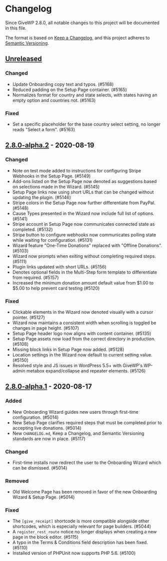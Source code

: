 # Changelog

Since GiveWP 2.8.0, all notable changes to this project will be documented in this file.

The format is based on [Keep a Changelog](https://keepachangelog.com/en/1.0.0/),
and this project adheres to [Semantic Versioning](https://semver.org/spec/v2.0.0.html).

## [Unreleased]

<!-- Changes made since the last release are stored here until a release is ready. -->

### Changed

-   Update Onboarding copy text and typos. (#5168)
-   Reduced padding on the Setup Page container. (#5165)
-    Normalizes format for country and state selects, with states having an empty option and countries not. (#5163)

### Fixed

-    Set a specific placeholder for the base country select setting, no longer reads "Select a form". (#5163)

## [2.8.0-alpha.2] - 2020-08-19

### Changed

-   Note on test mode added to instructions for configuring Stripe Webhooks in the Setup Page. (#5149)
-   Add-ons listed on the Setup Page now denoted as suggestions based on selections made in the Wizard. (#5145)
-   Setup Page links now using short URLs that can be changed without updating the plugin. (#5146)
-   Stripe colors in the Setup Page now further differentiate from PayPal. (#5148)
-   Cause Types presented in the Wizard now include full list of options. (#5141)
-   Stripe account in Setup Page now communicates connected state as completed. (#5132)
-   Stripe button to configure webhooks now communicates polling state while waiting for configuration. (#5131)
-   Wizard feature "One-Time Donations" replaced with "Offline Donations". (#5103)
-   Wizard now prompts when exiting without completing required steps. (#5111)
-   Plugin links updated with short URLs. (#5156)
-   Denotes optional fields in the Multi-Step form template to differentiate from required. (#5157)
-   Increased the minimum donation amount default value from $1.00 to $5.00 to help prevent card testing (#5120)

### Fixed

-   Clickable elements in the Wizard now denoted visually with a cursor pointer. (#5127)
-   Wizard now maintains a consistent width when scrolling is toggled be changes in page height. (#5107)
-   Setup Page header logo now aligns with content container. (#5135)
-   Setup Page assets now load from the correct directory in production. (#5108)
-   Missing block links in Setup Page now added. (#5128)
-   Location settings in the Wizard now default to current setting value. (#5150)
-   Resolved style and JS issues in WordPress 5.5+ with GiveWP's WP-admin metabox expand/collapse and repeater elements. (#5126)

## [2.8.0-alpha.1] - 2020-08-17

### Added

-   New Onboarding Wizard guides new users through first-time configuration. (#5014)
-   New Setup Page clarifies required steps that must be completed prior to accepting live donations. (#5014)
-   New `CHANGELOG.md`, Keep a Changelog, and Semantic Versioning standards are now in place. (#5117)

### Changed

-   First-time installs now redirect the user to the Onboarding Wizard which can be dismissed. (#5014)

### Removed

-   Old Welcome Page has been removed in favor of the new Onboarding Wizard & Setup Page. (#5014)

### Fixed

-   The `[give_receipt]` shortcode is more compatible alongside other shortcodes, which is especially relevant for page builders. (#5044)
-   A `register_rest_route` notice no longer displays when creating a new page in the block editor. (#5115)
-   A typo in the Terms & Conditions field description has been fixed. (#5110)
-   Installed version of PHPUnit now supports PHP 5.6. (#5100)

[unreleased]: https://github.com/impress-org/givewp/compare/2.8.0-alpha.2...HEAD
[2.8.0-alpha.2]: https://github.com/impress-org/givewp/compare/2.8.0-alpha.1...2.8.0-alpha.2
[2.8.0-alpha.1]: https://github.com/impress-org/givewp/releases/tag/2.8.0-alpha.1
